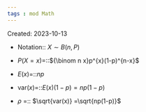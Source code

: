 ```yaml
---
tags : mod Math
---
```

Created: 2023-10-13

- Notation:: $X\sim B(n,P)$
<!--SR:!2023-11-26,6,243-->
- $P(X=x)$=::${\binom n x}p^{x}(1-p)^{n-x}$
<!--SR:!2023-11-28,4,188-->
- $E(x)$=::$np$
<!--SR:!2024-02-18,3,210-->
- $\text{var}(x)$=::$E(x)(1-p)=np(1-p)$
<!--SR:!2023-12-07,8,223-->
- $\rho$ =:: $\sqrt{var(x)} =\sqrt{np(1-p)}$
<!--SR:!2023-12-07,16,243-->
